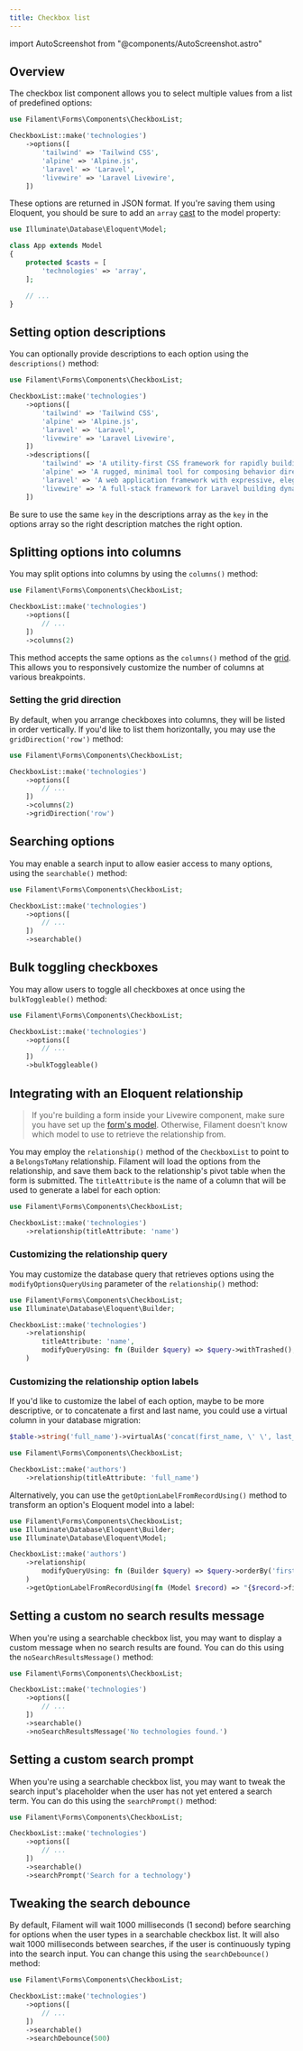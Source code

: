 ```yaml
---
title: Checkbox list
---
```

import AutoScreenshot from "@components/AutoScreenshot.astro"

## Overview

The checkbox list component allows you to select multiple values from a list of predefined options:

```php
use Filament\Forms\Components\CheckboxList;

CheckboxList::make('technologies')
    ->options([
        'tailwind' => 'Tailwind CSS',
        'alpine' => 'Alpine.js',
        'laravel' => 'Laravel',
        'livewire' => 'Laravel Livewire',
    ])
```

<AutoScreenshot name="forms/fields/checkbox-list/simple" alt="Checkbox list" version="3.x" />

These options are returned in JSON format. If you're saving them using Eloquent, you should be sure to add an `array` [cast](https://laravel.com/docs/eloquent-mutators#array-and-json-casting) to the model property:

```php
use Illuminate\Database\Eloquent\Model;

class App extends Model
{
    protected $casts = [
        'technologies' => 'array',
    ];

    // ...
}
```

## Setting option descriptions

You can optionally provide descriptions to each option using the `descriptions()` method:

```php
use Filament\Forms\Components\CheckboxList;

CheckboxList::make('technologies')
    ->options([
        'tailwind' => 'Tailwind CSS',
        'alpine' => 'Alpine.js',
        'laravel' => 'Laravel',
        'livewire' => 'Laravel Livewire',
    ])
    ->descriptions([
        'tailwind' => 'A utility-first CSS framework for rapidly building modern websites without ever leaving your HTML.',
        'alpine' => 'A rugged, minimal tool for composing behavior directly in your markup.',
        'laravel' => 'A web application framework with expressive, elegant syntax.',
        'livewire' => 'A full-stack framework for Laravel building dynamic interfaces simple, without leaving the comfort of Laravel.',
    ])
```

<AutoScreenshot name="forms/fields/checkbox-list/option-descriptions" alt="Checkbox list with option descriptions" version="3.x" />

Be sure to use the same `key` in the descriptions array as the `key` in the options array so the right description matches the right option.

## Splitting options into columns

You may split options into columns by using the `columns()` method:

```php
use Filament\Forms\Components\CheckboxList;

CheckboxList::make('technologies')
    ->options([
        // ...
    ])
    ->columns(2)
```

<AutoScreenshot name="forms/fields/checkbox-list/columns" alt="Checkbox list with 2 columns" version="3.x" />

This method accepts the same options as the `columns()` method of the [grid](layout/grid). This allows you to responsively customize the number of columns at various breakpoints.

### Setting the grid direction

By default, when you arrange checkboxes into columns, they will be listed in order vertically. If you'd like to list them horizontally, you may use the `gridDirection('row')` method:

```php
use Filament\Forms\Components\CheckboxList;

CheckboxList::make('technologies')
    ->options([
        // ...
    ])
    ->columns(2)
    ->gridDirection('row')
```

<AutoScreenshot name="forms/fields/checkbox-list/rows" alt="Checkbox list with 2 rows" version="3.x" />

## Searching options

You may enable a search input to allow easier access to many options, using the `searchable()` method:

```php
use Filament\Forms\Components\CheckboxList;

CheckboxList::make('technologies')
    ->options([
        // ...
    ])
    ->searchable()
```

<AutoScreenshot name="forms/fields/checkbox-list/searchable" alt="Searchable checkbox list" version="3.x" />

## Bulk toggling checkboxes

You may allow users to toggle all checkboxes at once using the `bulkToggleable()` method:

```php
use Filament\Forms\Components\CheckboxList;

CheckboxList::make('technologies')
    ->options([
        // ...
    ])
    ->bulkToggleable()
```

<AutoScreenshot name="forms/fields/checkbox-list/bulk-toggleable" alt="Bulk toggleable checkbox list" version="3.x" />

## Integrating with an Eloquent relationship

> If you're building a form inside your Livewire component, make sure you have set up the [form's model](../adding-a-form-to-a-livewire-component#setting-a-form-model). Otherwise, Filament doesn't know which model to use to retrieve the relationship from.

You may employ the `relationship()` method of the `CheckboxList` to point to a `BelongsToMany` relationship. Filament will load the options from the relationship, and save them back to the relationship's pivot table when the form is submitted. The `titleAttribute` is the name of a column that will be used to generate a label for each option:

```php
use Filament\Forms\Components\CheckboxList;

CheckboxList::make('technologies')
    ->relationship(titleAttribute: 'name')
```

### Customizing the relationship query

You may customize the database query that retrieves options using the `modifyOptionsQueryUsing` parameter of the `relationship()` method:

```php
use Filament\Forms\Components\CheckboxList;
use Illuminate\Database\Eloquent\Builder;

CheckboxList::make('technologies')
    ->relationship(
        titleAttribute: 'name',
        modifyQueryUsing: fn (Builder $query) => $query->withTrashed(),
    )
```

### Customizing the relationship option labels

If you'd like to customize the label of each option, maybe to be more descriptive, or to concatenate a first and last name, you could use a virtual column in your database migration:

```php
$table->string('full_name')->virtualAs('concat(first_name, \' \', last_name)');
```

```php
use Filament\Forms\Components\CheckboxList;

CheckboxList::make('authors')
    ->relationship(titleAttribute: 'full_name')
```

Alternatively, you can use the `getOptionLabelFromRecordUsing()` method to transform an option's Eloquent model into a label:

```php
use Filament\Forms\Components\CheckboxList;
use Illuminate\Database\Eloquent\Builder;
use Illuminate\Database\Eloquent\Model;

CheckboxList::make('authors')
    ->relationship(
        modifyQueryUsing: fn (Builder $query) => $query->orderBy('first_name')->orderBy('last_name'),
    )
    ->getOptionLabelFromRecordUsing(fn (Model $record) => "{$record->first_name} {$record->last_name}")
```

## Setting a custom no search results message

When you're using a searchable checkbox list, you may want to display a custom message when no search results are found. You can do this using the `noSearchResultsMessage()` method:

```php
use Filament\Forms\Components\CheckboxList;

CheckboxList::make('technologies')
    ->options([
        // ...
    ])
    ->searchable()
    ->noSearchResultsMessage('No technologies found.')
```

## Setting a custom search prompt

When you're using a searchable checkbox list, you may want to tweak the search input's placeholder when the user has not yet entered a search term. You can do this using the `searchPrompt()` method:

```php
use Filament\Forms\Components\CheckboxList;

CheckboxList::make('technologies')
    ->options([
        // ...
    ])
    ->searchable()
    ->searchPrompt('Search for a technology')
```

## Tweaking the search debounce

By default, Filament will wait 1000 milliseconds (1 second) before searching for options when the user types in a searchable checkbox list. It will also wait 1000 milliseconds between searches, if the user is continuously typing into the search input. You can change this using the `searchDebounce()` method:

```php
use Filament\Forms\Components\CheckboxList;

CheckboxList::make('technologies')
    ->options([
        // ...
    ])
    ->searchable()
    ->searchDebounce(500)
```
